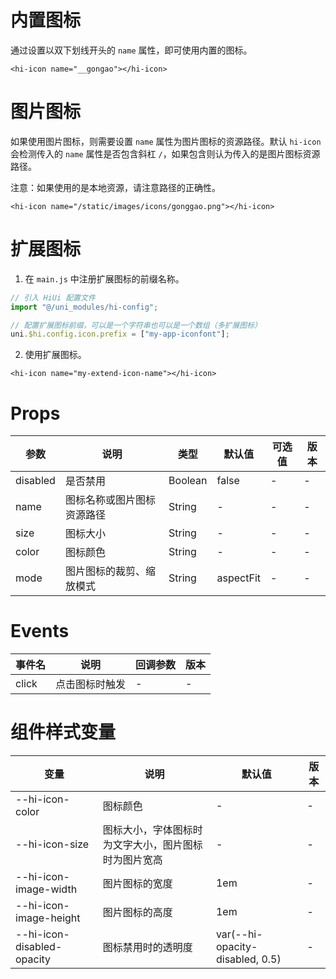# 内置图标

通过设置以双下划线开头的 `name` 属性，即可使用内置的图标。

```vue
<hi-icon name="__gongao"></hi-icon>
```

# 图片图标

如果使用图片图标，则需要设置 `name` 属性为图片图标的资源路径。默认 `hi-icon` 会检测传入的 `name` 属性是否包含斜杠 `/`，如果包含则认为传入的是图片图标资源路径。

注意：如果使用的是本地资源，请注意路径的正确性。

```vue
<hi-icon name="/static/images/icons/gonggao.png"></hi-icon>
```

# 扩展图标

1. 在 `main.js` 中注册扩展图标的前缀名称。

```js
// 引入 HiUi 配置文件
import "@/uni_modules/hi-config";

// 配置扩展图标前缀，可以是一个字符串也可以是一个数组（多扩展图标）
uni.$hi.config.icon.prefix = ["my-app-iconfont"];
```

2. 使用扩展图标。

```vue
<hi-icon name="my-extend-icon-name"></hi-icon>
```

# Props

| 参数     | 说明                       | 类型    | 默认值    | 可选值 | 版本 |
| -------- | -------------------------- | ------- | --------- | ------ | ---- |
| disabled | 是否禁用                   | Boolean | false     | -      | -    |
| name     | 图标名称或图片图标资源路径 | String  | -         | -      | -    |
| size     | 图标大小                   | String  | -         | -      | -    |
| color    | 图标颜色                   | String  | -         | -      | -    |
| mode     | 图片图标的裁剪、缩放模式   | String  | aspectFit | -      | -    |

# Events

| 事件名 | 说明           | 回调参数 | 版本 |
| ------ | -------------- | -------- | ---- |
| click  | 点击图标时触发 | -        | -    |

# 组件样式变量

| 变量                       | 说明                                                 | 默认值                          | 版本 |
| -------------------------- | ---------------------------------------------------- | ------------------------------- | ---- |
| --hi-icon-color            | 图标颜色                                             | -                               | -    |
| --hi-icon-size             | 图标大小，字体图标时为文字大小，图片图标时为图片宽高 | -                               | -    |
| --hi-icon-image-width      | 图片图标的宽度                                       | 1em                             | -    |
| --hi-icon-image-height     | 图片图标的高度                                       | 1em                             | -    |
| --hi-icon-disabled-opacity | 图标禁用时的透明度                                   | var(--hi-opacity-disabled, 0.5) | -    |
